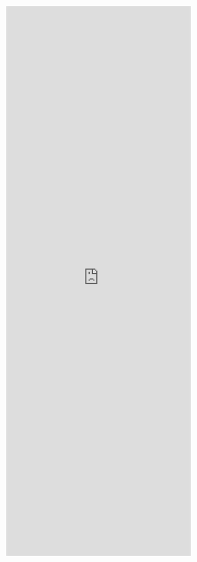 <iframe 
    title='Label Examples'
    src='https://fabricweb.z5.web.core.windows.net/pr-deploy-site/refs/pull/9333/merge/fabric-website-resources/dist/index.html#/examples/label?docsExample=true'
    frameborder='no'
    height='1500'
    style='width: 100%;'
>